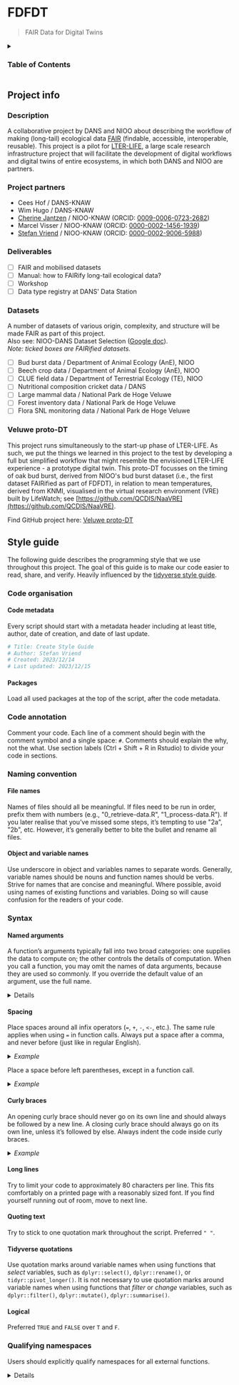 # FDFDT
> FAIR Data for Digital Twins

<details>
<summary><h3>Table of Contents</h3></summary>

  - [Project info](#project-info)
    - [Description](#description)  
    - [Project partners](#project-partners)
    - [Deliverables](#deliverables)
    - [Datasets](#datasets)
    - [Veluwe proto-DT](#proto-dt)
  - [Style guide](#style-guide)
    - [Code metadata](#code-metadata)
    - [Code annotation](#annotation) 
    - [Naming convention](#naming) 
    - [Syntax](#syntax)
    - [Qualifying namespaces](#namespace)
</details>

## Project info <a name="project-info"/>

### Description <a name="description"/>
A collaborative project by DANS and NIOO about describing the workflow of making (long-tail) ecological data [FAIR](https://www.go-fair.org/fair-principles/) (findable, accessible, interoperable, reusable). This project is a pilot for [LTER-LIFE](https://lter-life.nl/en), a large scale research infrastructure project that will facilitate the development of digital workflows and digital twins of entire ecosystems, in which both DANS and NIOO are partners.

### Project partners <a name="project-partners"/>
- Cees Hof / DANS-KNAW
- Wim Hugo / DANS-KNAW
- [Cherine Jantzen](https://github.com/CherineJ) / NIOO-KNAW (ORCID: [0009-0006-0723-2682](https://orcid.org/0009-0006-0723-2682))
- Marcel Visser / NIOO-KNAW (ORCID: [0000-0002-1456-1939](http://orcid.org/0000-0002-1456-1939))
- [Stefan Vriend](https://github.com/StefanVriend) / NIOO-KNAW (ORCID: [0000-0002-9006-5988](http://orcid.org/0000-0002-9006-5988))

### Deliverables <a name="deliverables"/>
- [ ] FAIR and mobilised datasets
- [ ] Manual: how to FAIRify long-tail ecological data?
- [ ] Workshop
- [ ] Data type registry at DANS' Data Station

### Datasets  <a name="datasets"/>
A number of datasets of various origin, complexity, and structure will be made FAIR as part of this project.  
Also see: NIOO-DANS Dataset Selection ([Google doc](https://docs.google.com/document/d/1G6mWBRksBo3pVoereOFnTii8pJdH_x-9di6silDFMEI/edit)).  
_Note: ticked boxes are FAIRified datasets._
- [ ] Bud burst data / Department of Animal Ecology (AnE), NIOO
- [ ] Beech crop data / Department of Animal Ecology (AnE), NIOO
- [ ] CLUE field data / Department of Terrestrial Ecology (TE), NIOO
- [ ] Nutritional composition cricket data / DANS
- [ ] Large mammal data / National Park de Hoge Veluwe
- [ ] Forest inventory data / National Park de Hoge Veluwe
- [ ] Flora SNL monitoring data / National Park de Hoge Veluwe

### Veluwe proto-DT <a name="proto-dt">
This project runs simultaneously to the start-up phase of LTER-LIFE. As such, we put the things we learned in this project to the test by developing a full but simplified workflow that might resemble the envisioned LTER-LIFE experience - a prototype digital twin. This proto-DT focusses on the timing of oak bud burst, derived from NIOO's bud burst dataset (i.e., the first dataset FAIRified as part of FDFDT), in relation to mean temperatures, derived from KNMI, visualised in the virtual research environment (VRE) built by LifeWatch; see [https://github.com/QCDIS/NaaVRE](https://github.com/QCDIS/NaaVRE).

Find GitHub project here: [Veluwe proto-DT](https://github.com/orgs/LTER-LIFE/projects/3)

## Style guide <a name="style-guide">
The following guide describes the programming style that we use throughout this project. The goal of this guide is to make our code easier to read, share, and verify. Heavily influenced by the [tidyverse style guide](https://style.tidyverse.org/index.html).

### Code organisation <a name="code-organisation"/>

#### Code metadata 
Every script should start with a metadata header including at least title, author, date of creation, and date of last update.
```r
# Title: Create Style Guide
# Author: Stefan Vriend
# Created: 2023/12/14
# Last updated: 2023/12/15
```
#### Packages
Load all used packages at the top of the script, after the code metadata.

### Code annotation <a name="annotation"/>
Comment your code. Each line of a comment should begin with the comment symbol and a single space: `#`. Comments should explain the why, not the what.
Use section labels (Ctrl + Shift + R in Rstudio) to divide your code in sections.

### Naming convention  <a name="naming"/>

#### File names
Names of files should all be meaningful. If files need to be run in order, prefix them with numbers (e.g., "0_retrieve-data.R", "1_process-data.R"). If you later realise that you’ve missed some steps, it’s tempting to use "2a", "2b", etc. However, it’s generally better to bite the bullet and rename all files.

#### Object and variable names
Use underscore in object and variables names to separate words. Generally, variable names should be nouns and function names should be verbs. Strive for names that are concise and meaningful.
Where possible, avoid using names of existing functions and variables. Doing so will cause confusion for the readers of your code.

### Syntax <a name="syntax"/>

#### Named arguments
A function’s arguments typically fall into two broad categories: one supplies the data to compute on; the other controls the details of computation. When you call a function, you may omit the names of data arguments, because they are used so commonly. If you override the default value of an argument, use the full name.
<details>
  <summary><i>Example</i></summary>

  ```r
  # Preferred
  mean(1:10, na.rm = TRUE)
  mean(x = 1:10, na.rm = TRUE)

  # Not preferred
  mean(x = 1:10, , FALSE)
  ```
</details>


#### Spacing
Place spaces around all infix operators (`=`, `+`, `-`, `<-`, etc.). The same rule applies when using `=` in function calls. Always put a space after a comma, and never before (just like in regular English).
<details>
  <summary><i>Example</i></summary>

  ```r
  average <- mean(length + width / 2, na.rm = TRUE)
  ```
</details>

Place a space before left parentheses, except in a function call.
<details>
  <summary><i>Example</i></summary>
  
  ```r
  if (debug == TRUE) do(x)
  plot(x, y)
  ```
</details>

#### Curly braces
An opening curly brace should never go on its own line and should always be followed by a new line. A closing curly brace should always go on its own line, unless it’s followed by else. Always indent the code inside curly braces.
<details>
  <summary><i>Example</i></summary>
  
  ```r
  if (y == 0) {
    log(x)
  } else {
    y ^ x
  }
  ```
</details>

#### Long lines
Try to limit your code to approximately 80 characters per line. This fits comfortably on a printed page with a reasonably sized font. 
If you find yourself running out of room, move to next line.

#### Quoting text
Try to stick to one quotation mark throughout the script. Preferred `" "`.

#### Tidyverse quotations
Use quotation marks around variable names when using functions that _select_ variables, such as `dplyr::select()`, `dplyr::rename()`, or `tidyr::pivot_longer()`.
It is not necessary to use quotation marks around variable names when using functions that _filter_ or _change_ variables, such as `dplyr::filter()`, `dplyr::mutate()`, `dplyr::summarise()`.

#### Logical
Preferred `TRUE` and `FALSE` over `T` and `F`.

### Qualifying namespaces <a name="namespace"/>
Users should explicitly qualify namespaces for all external functions.
<details>
  <summary><i>Example</i></summary>
  
  ``` r
  dplyr::mutate()
  ```
</details>

